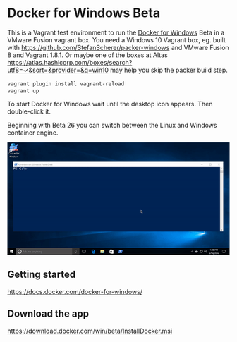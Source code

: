# Docker for Windows Beta

This is a Vagrant test environment to run the [Docker for Windows](https://docs.docker.com/docker-for-windows/) Beta in a VMware Fusion vagrant box. You need a Windows 10 Vagrant box, eg. built with https://github.com/StefanScherer/packer-windows and VMware Fusion 8 and Vagrant 1.8.1. Or maybe one of the boxes at Altas https://atlas.hashicorp.com/boxes/search?utf8=✓&sort=&provider=&q=win10 may help you skip the packer build step.

```
vagrant plugin install vagrant-reload
vagrant up
```

To start Docker for Windows wait until the desktop icon appears. Then double-click it.

Beginning with Beta 26 you can switch between the Linux and Windows container engine.

![switch](images/docker-for-windows-switch.gif)

## Getting started

https://docs.docker.com/docker-for-windows/

## Download the app

https://download.docker.com/win/beta/InstallDocker.msi
